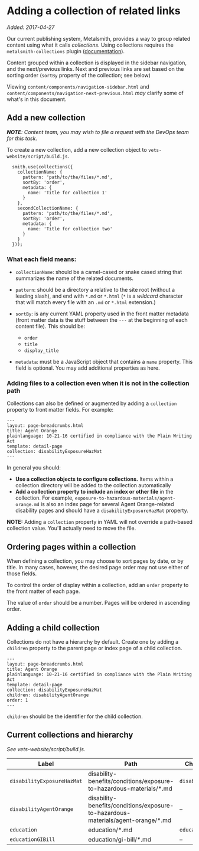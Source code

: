 # Adding a collection of related links
_Added: 2017-04-27_

Our current publishing system, Metalsmith, provides a way to group related content using what it calls _collections_. Using collections requires the `metalsmith-collections` plugin ([documentation](https://github.com/segmentio/metalsmith-collections)).

Content grouped within a collection is displayed in the sidebar navigation, and the next/previous links. Next and previous links are set based on the sorting order (`sortBy` property of the collection; see below) 

Viewing `content/components/navigation-sidebar.html` and `content/components/navigation-next-previous.html` _may_ clarify some of what's in this document.

## Add a new collection

_**NOTE**: Content team, you may wish to file a request with the DevOps team for this task._

To create a new collection, add a new collection object to `vets-website/script/build.js`.


```
  smith.use(collections({
    collectionName: {
      pattern: 'path/to/the/files/*.md',
      sortBy: 'order',
      metadata: {
        name: 'Title for collection 1'
      }
    },
    secondCollectionName: {
      pattern: 'path/to/the/files/*.md',
      sortBy: 'order',
      metadata: {
        name: 'Title for collection two'
      }
    }
  }));
```

### What each field means:

- `collectionName`: should be a camel-cased or snake cased string that summarizes the name of the related documents.
- `pattern`: should be a directory a relative to the site root (without a leading slash), and end with `*.md` or `*.html` (`*` is a _wildcard_ character that will match every file with an `.md` or `*.html` extension.)
- `sortBy`: is any current YAML property used in the front matter metadata (front matter data is the stuff between the `---` at the beginning of each content file). This should be:

    - `order`
    - `title`
    - `display_title`

- `metadata`: must be a JavaScript object that contains a `name` property. This field is optional. You may add additional properties as here.

### Adding files to a collection even when it is not in the collection path

Collections can also be defined or augmented by adding a `collection` property to front matter fields. For example:

```
---
layout: page-breadcrumbs.html
title: Agent Orange
plainlanguage: 10-21-16 certified in compliance with the Plain Writing Act
template: detail-page
collection: disabilityExposureHazMat
---
```

In general you should:

- **Use a collection objects to configure collections.** Items within a collection directory will be added to the collection automatically
- **Add a collection property to include an index or other file** in the collection. For example, `exposure-to-hazardous-materials/agent-orange.md` is also an index page for several Agent Orange-related disability pages and should have a `disabilityExposureHazMat` property.

**NOTE:** Adding a `collection` property in YAML will not override a path-based collection value. You'll actually need to move the file. 

## Ordering pages within a collection

When defining a collection, you may choose to sort pages by date, or by title. In many cases, however, the desired page order may not use either of those fields. 

To control the order of display within a collection, add an `order` property to the front matter of each page.

The value of `order` should be a number. Pages will be ordered in ascending order.


## Adding a child collection

Collections do not have a hierarchy by default. Create one by adding a `children` property to the parent page or index page of a child collection.

```
---
layout: page-breadcrumbs.html
title: Agent Orange
plainlanguage: 10-21-16 certified in compliance with the Plain Writing Act
template: detail-page
collection: disabilityExposureHazMat
children: disabilityAgentOrange
order: 1
---
```

`children` should be the identifier for the child collection. 

## Current collections and hierarchy

_See vets-website/script/build.js_.

| Label | Path | Child collection(s) |
| --- | --- | --- |
| `disabilityExposureHazMat` | disability-benefits/conditions/exposure-to-hazardous-materials/*.md | `disabilityAgentOrange` |
| `disabilityAgentOrange` | disability-benefits/conditions/exposure-to-hazardous-materials/agent-orange/*.md | &ndash; |
| `education` | education/*.md | `educationGIBill` |
| `educationGIBill` | education/gi-bill/*.md | &ndash;

